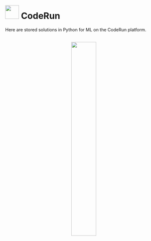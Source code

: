 # <img src="https://user-images.githubusercontent.com/85285176/220035852-26039d78-b097-48af-91ee-d7608d9d8097.png" width="44px" style="margin-bottom:-12px"> CodeRun

Here are stored solutions in Python for ML on the CodeRun platform.

<br>

<div align="center">
  <img src="https://user-images.githubusercontent.com/85285176/220036491-df4dc856-d026-48bf-8d3c-6d41f6ae1c20.png" width="40%">
</div>


